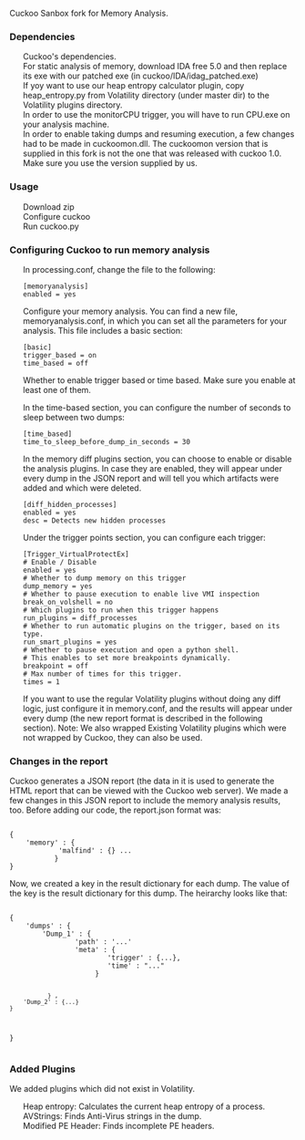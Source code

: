 Cuckoo Sanbox fork for Memory Analysis.

<h3>
<a name="user-content-authors" class="anchor" href="#dependencies" aria-hidden="true"><span class="octicon octicon-link"></span></a>Dependencies</h3>
<ul class="task-list">
<li>Cuckoo's dependencies.</li>
<li>For static analysis of memory, download IDA free 5.0 and then replace its exe with our patched exe (in cuckoo/IDA/idag_patched.exe)</li>
<li>If yoy want to use our heap entropy calculator plugin, copy heap_entropy.py from Volatility directory (under master dir) to the Volatility plugins directory.</li>
<li>In order to use the monitorCPU trigger, you will have to run CPU.exe on your analysis machine.</li>
<li>In order to enable taking dumps and resuming execution, a few changes had to be made in cuckoomon.dll. The cuckoomon version that is supplied in this fork is not the one that was released with cuckoo 1.0. Make sure you use the version supplied by us.</li>
</ul>

<h3>
<a name="user-content-authors" class="anchor" href="#dependencies" aria-hidden="true"><span class="octicon octicon-link"></span></a>Usage</h3>
<ul class="task-list">
<li>Download zip</li>
<li>Configure cuckoo</li>
<li>Run cuckoo.py</li>
</ul>

<h3>
<a name="user-content-authors" class="anchor" href="#dependencies" aria-hidden="true"><span class="octicon octicon-link"></span></a>Configuring Cuckoo to run memory analysis</h3>
<ul class="task-list">
<li>In processing.conf, change the file to the following:
<pre><code>[memoryanalysis]
enabled = yes
</code></pre>
</li>
<li>Configure your memory analysis. You can find a new file, memoryanalysis.conf, in which you can set all the parameters for your analysis. This file includes a basic section:
<pre><code>[basic]
trigger_based = on
time_based = off
</code></pre>
Whether to enable trigger based or time based. Make sure you enable at least one of them.

In the time-based section, you can configure the number of seconds to sleep between two dumps:
<pre><code>[time_based]
time_to_sleep_before_dump_in_seconds = 30
</code></pre>
In the memory diff plugins section, you can choose to enable or disable the analysis plugins.
In case they are enabled, they will appear under every dump in the JSON report and will tell you which artifacts were added and which were deleted.
<pre><code>[diff_hidden_processes]
enabled = yes
desc = Detects new hidden processes
</code></pre>
Under the trigger points section, you can configure each trigger:
<pre><code>[Trigger_VirtualProtectEx]
# Enable / Disable
enabled = yes
# Whether to dump memory on this trigger
dump_memory = yes
# Whether to pause execution to enable live VMI inspection
break_on_volshell = no
# Which plugins to run when this trigger happens
run_plugins = diff_processes
# Whether to run automatic plugins on the trigger, based on its type.
run_smart_plugins = yes
# Whether to pause execution and open a python shell. 
# This enables to set more breakpoints dynamically.
breakpoint = off
# Max number of times for this trigger.
times = 1
</code></pre>
</li>
<li>If you want to use the regular Volatility plugins without doing any diff logic, just configure it in memory.conf, and the results will appear under every dump (the new report format is described in the following section).
Note: We also wrapped Existing Volatility plugins which were not wrapped by Cuckoo, they can also be used.</li>

</ul>
<h3>
<a name="user-content-authors" class="anchor" href="#dependencies" aria-hidden="true"><span class="octicon octicon-link"></span></a>Changes in the report</h3>
Cuckoo generates a JSON report (the data in it is used to generate the HTML report that can be viewed with the Cuckoo web server).
We made a few changes in this JSON report to include the memory analysis results, too.
Before adding our code, the report.json format was:
<pre><code>
{
	'memory' : {
			'malfind' : {} ...
		   }
}
</code></pre>
Now, we created a key in the result dictionary for each dump. The value of the key is the result dictionary for this dump.
The heirarchy looks like that:
<pre><code>
{
	'dumps' : {
		'Dump_1' : {
				'path' : '...'
				'meta' : {
						'trigger' : {...},
						'time' : "..."
					 }
		
			   } ,
		'Dump_2' : {...}
	}
}
</code></pre>

<h3>
<a name="user-content-authors" class="anchor" href="#dependencies" aria-hidden="true"><span class="octicon octicon-link"></span></a>Added Plugins</h3>
We added plugins which did not exist in Volatility.
<ul class="task-list">
<li>Heap entropy: Calculates the current heap entropy of a process.</li>
<li>AVStrings: Finds Anti-Virus strings in the dump.</li>
<li>Modified PE Header: Finds incomplete PE headers.</li>
</ul>
